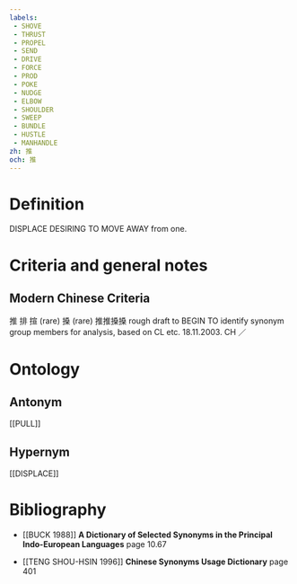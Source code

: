 ```yaml
---
labels: 
 - SHOVE
 - THRUST
 - PROPEL
 - SEND
 - DRIVE
 - FORCE
 - PROD
 - POKE
 - NUDGE
 - ELBOW
 - SHOULDER
 - SWEEP
 - BUNDLE
 - HUSTLE
 - MANHANDLE
zh: 推
och: 推
---
```


# Definition
DISPLACE DESIRING TO MOVE AWAY from one.
# Criteria and general notes
## Modern Chinese Criteria
推
排
揎 (rare)
搡 (rare)
推推搡搡
rough draft to BEGIN TO identify synonym group members for analysis, based on CL etc. 18.11.2003. CH ／
# Ontology

## Antonym
[[PULL]]
## Hypernym
[[DISPLACE]]
# Bibliography
- [[BUCK 1988]]
**A Dictionary of Selected Synonyms in the Principal Indo-European Languages** page 10.67

- [[TENG SHOU-HSIN 1996]]
**Chinese Synonyms Usage Dictionary** page 401
